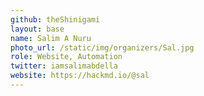 ```yaml
---
github: theShinigami
layout: base
name: Salim A Nuru
photo_url: /static/img/organizers/Sal.jpg
role: Website, Automation
twitter: iamsalimabdella
website: https://hackmd.io/@sal 
---
```

